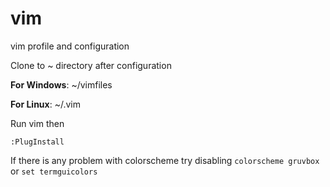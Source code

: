 # vim
vim profile and configuration

Clone to ~ directory after configuration

__For Windows__: ~/vimfiles

__For Linux__: ~/.vim



Run vim then
```
:PlugInstall
```

If there is any problem with colorscheme
try disabling ```colorscheme gruvbox``` or ```set termguicolors```
